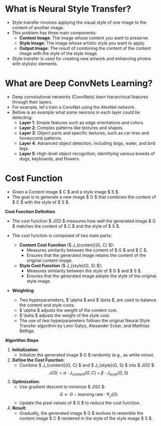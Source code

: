 # What is Neural Style Transfer?

 - Style transfer involves applying the visual style of one image to the content of another image.
 - This problem has three main components:
    - **Content Image**: The image whose content you want to preserve.
    - **Style Image**: The image whose artistic style you want to apply.
    - **Output Image**: The result of combining the content of the content image with the style of the style image.
 - Style transfer is used for creating new artwork and enhancing photos with stylistic elements.

# What are Deep ConvNets Learning?

 - Deep convolutional networks (ConvNets) learn hierarchical features through their layers.
 - For example, let's train a ConvNet using the AlexNet network.
 - Bellow is an example what some neurons in each layer could be detecting:
    - **Layer 1**: Simple features such as edge orientations and colors.
    - **Layer 2**: Complex patterns like textures and shapes.
    - **Layer 3**: Object parts and specific textures, such as car tires and honeycomb patterns.
    - **Layer 4**: Advanced object detection, including dogs, water, and bird legs.
    - **Layer 5**: High-level object recognition, identifying various breeds of dogs, keyboards, and flowers.

# Cost Function

 - Given a Content image $ C $ and a style image $ S $.
 - The goal is to generate a new image $ G $ that combines the content of $ C $ with the style of $ S $.

**Cost Function Definition**

 - The cost function $ J(G) $ measures how well the generated image $ G $ matches the content of $ C $ and the style of $ S $.
 - The cost function is composed of two main parts:
    - **Content Cost Function** ($ J_{content}(G, C) $):
      - Measures similarity between the content of $ G $ and $ C $.
      - Ensures that the generated image retains the content of the original content image.
    - **Style Cost Function** ($ J_{style}(G, S) $):
      - Measures similarity between the style of $ G $ and $ S $.
      - Ensures that the generated image adopts the style of the original style image.

- **Weighting**:
  - Two hyperparameters, $ \alpha $ and $ \beta $, are used to balance the content and style costs.
  - $ \alpha $ adjusts the weight of the content cost.
  - $ \beta $ adjusts the weight of the style cost.
  - The use of two hyperparameters follows the original Neural Style Transfer algorithm by Leon Gatys, Alexander Ecker, and Matthias Bethge.

**Algorithm Steps**

 1. **Initialization**:
    - Initialize the generated image $ G $ randomly (e.g., as white noise).
 2. **Define the Cost Function**:
    - Combine $ J_{content}(G, C) $ and $ J_{style}(G, S) $ into $ J(G) $:
       $$ J(G) = \alpha \cdot J_{content}(G, C) + \beta \cdot J_{style}(G, S) $$
 3. **Optimization**:
    - Use gradient descent to minimize $ J(G) $:
       $$ G \leftarrow G - \text{learning rate} \cdot \nabla_J(G) $$
    - Update the pixel values of $ G $ to reduce the cost function.
 4. **Result**:
    - Gradually, the generated image $ G $ evolves to resemble the content image $ C $ rendered in the style of the style image $ S $.